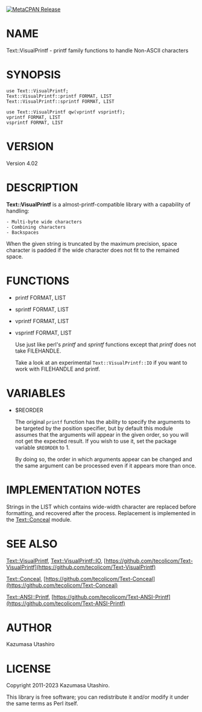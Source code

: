 [![MetaCPAN Release](https://badge.fury.io/pl/Text-VisualPrintf.svg)](https://metacpan.org/release/Text-VisualPrintf)
# NAME

Text::VisualPrintf - printf family functions to handle Non-ASCII characters

# SYNOPSIS

    use Text::VisualPrintf;
    Text::VisualPrintf::printf FORMAT, LIST
    Text::VisualPrintf::sprintf FORMAT, LIST

    use Text::VisualPrintf qw(vprintf vsprintf);
    vprintf FORMAT, LIST
    vsprintf FORMAT, LIST

# VERSION

Version 4.02

# DESCRIPTION

**Text::VisualPrintf** is a almost-printf-compatible library with a
capability of handling:

    - Multi-byte wide characters
    - Combining characters
    - Backspaces

When the given string is truncated by the maximum precision, space
character is padded if the wide character does not fit to the remained
space.

# FUNCTIONS

- printf FORMAT, LIST
- sprintf FORMAT, LIST
- vprintf FORMAT, LIST
- vsprintf FORMAT, LIST

    Use just like perl's _printf_ and _sprintf_ functions
    except that _printf_ does not take FILEHANDLE.

    Take a look at an experimental `Text::VisualPrintf::IO` if you want
    to work with FILEHANDLE and printf.

# VARIABLES

- $REORDER

    The original `printf` function has the ability to specify the
    arguments to be targeted by the position specifier, but by default
    this module assumes that the arguments will appear in the given order,
    so you will not get the expected result. If you wish to use it, set
    the package variable `$REORDER` to 1.

    By doing so, the order in which arguments appear can be changed and
    the same argument can be processed even if it appears more than once.

# IMPLEMENTATION NOTES

Strings in the LIST which contains wide-width character are replaced
before formatting, and recovered after the process.  Replacement is
implemented in the [Text::Conceal](https://metacpan.org/pod/Text%3A%3AConceal) module.

# SEE ALSO

[Text::VisualPrintf](https://metacpan.org/pod/Text%3A%3AVisualPrintf), [Text::VisualPrintf::IO](https://metacpan.org/pod/Text%3A%3AVisualPrintf%3A%3AIO),
[https://github.com/tecolicom/Text-VisualPrintf](https://github.com/tecolicom/Text-VisualPrintf)

[Text::Conceal](https://metacpan.org/pod/Text%3A%3AConceal), [https://github.com/tecolicom/Text-Conceal](https://github.com/tecolicom/Text-Conceal)

[Text::ANSI::Printf](https://metacpan.org/pod/Text%3A%3AANSI%3A%3APrintf), [https://github.com/tecolicom/Text-ANSI-Printf](https://github.com/tecolicom/Text-ANSI-Printf)

# AUTHOR

Kazumasa Utashiro

# LICENSE

Copyright 2011-2023 Kazumasa Utashiro.

This library is free software; you can redistribute it and/or modify
it under the same terms as Perl itself.
